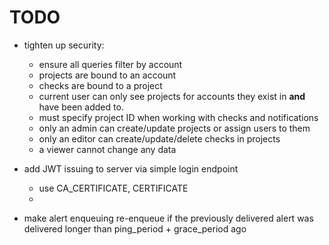 # TODO

- tighten up security:
  - ensure all queries filter by account
  - projects are bound to an account
  - checks are bound to a project
  - current user can only see projects for accounts they exist in **and** have been added to.
  - must specify project ID when working with checks and notifications
  - only an admin can create/update projects or assign users to them
  - only an editor can create/update/delete checks in projects
  - a viewer cannot change any data

- add JWT issuing to server via simple login endpoint
  - use CA_CERTIFICATE, CERTIFICATE
  - 
- make alert enqueuing re-enqueue if the previously delivered alert was delivered longer than ping_period + grace_period ago
